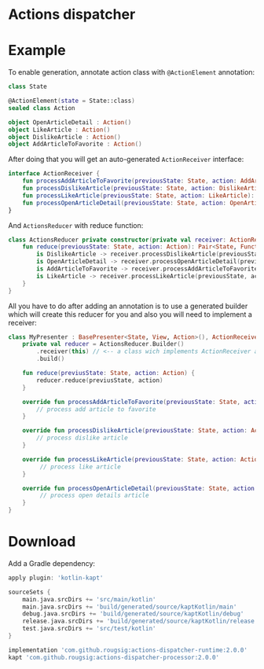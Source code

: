 # Actions dispatcher

# Example
To enable generation, annotate action class with `@ActionElement` annotation:
```kotlin
class State

@ActionElement(state = State::class)
sealed class Action

object OpenArticleDetail : Action()
object LikeArticle : Action()
object DislikeArticle : Action()
object AddArticleToFavorite : Action()
```

After doing that you will get an auto-generated `ActionReceiver` interface:
```kotlin
interface ActionReceiver {
    fun processAddArticleToFavorite(previousState: State, action: AddArticleToFavorite): Pair<State, Function0<Action?>?>
    fun processDislikeArticle(previousState: State, action: DislikeArticle): Pair<State, Function0<Action?>?>
    fun processLikeArticle(previousState: State, action: LikeArticle): Pair<State, Function0<Action?>?>
    fun processOpenArticleDetail(previousState: State, action: OpenArticleDetail): Pair<State, Function0<Action?>?>
}
```

And `ActionsReducer` with reduce function:
```kotlin
class ActionsReducer private constructor(private val receiver: ActionReceiver) {
    fun reduce(previousState: State, action: Action): Pair<State, Function0<Action?>?> = when (action) {
        is DislikeArticle -> receiver.processDislikeArticle(previousState, action)
        is OpenArticleDetail -> receiver.processOpenArticleDetail(previousState, action)
        is AddArticleToFavorite -> receiver.processAddArticleToFavorite(previousState, action)
        is LikeArticle -> receiver.processLikeArticle(previousState, action)
    }
}
```

All you have to do after adding an annotation is to use a generated builder which will create this reducer for you and also you will need to implement a receiver:
```kotlin
class MyPresenter : BasePresenter<State, View, Action>(), ActionReceiver {
    private val reducer = ActionsReducer.Builder()
        .receiver(this) // <-- a class wich implements ActionReceiver and will receive reduce calls
        .build()

    fun reduce(previusState: State, action: Action) {
        reducer.reduce(previusState, action)
    }

    override fun processAddArticleToFavorite(previousState: State, action: Action): Pair<State, Function0<Action?>?> {
        // process add article to favorite
    }

    override fun processDislikeArticle(previousState: State, action: Action): Pair<State, Function0<Action?>?> {
        // process dislike article
    }

    override fun processLikeArticle(previousState: State, action: Action): Pair<State, Function0<Action?>?> {
         // process like article
    }

    override fun processOpenArticleDetail(previousState: State, action: Action): Pair<State, Function0<Action?>?> {
         // process open details article
    }
}
```

# Download

Add a Gradle dependency:

```gradle
apply plugin: 'kotlin-kapt'

sourceSets {
    main.java.srcDirs += 'src/main/kotlin'
    main.java.srcDirs += 'build/generated/source/kaptKotlin/main'           // <-- add to your module
    debug.java.srcDirs += 'build/generated/source/kaptKotlin/debug'         // <-- add to your module
    release.java.srcDirs += 'build/generated/source/kaptKotlin/release'     // <-- add to your module
    test.java.srcDirs += 'src/test/kotlin'
}

implementation 'com.github.rougsig:actions-dispatcher-runtime:2.0.0'
kapt 'com.github.rougsig:actions-dispatcher-processor:2.0.0'
```

